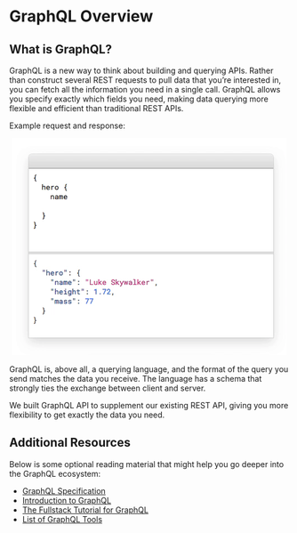 # GraphQL Overview

## What is GraphQL?

GraphQL is a new way to think about building and querying APIs. Rather than construct several REST requests to pull data that you’re interested in, you can fetch all the information you need in a single call. GraphQL allows you specify exactly which fields you need, making data querying more flexible and efficient than traditional REST APIs. 

Example request and response:

<div style="text-align: center;">
<img src="/assets/images/graphql-response-animation.gif" alt="What you request is what you get" />
</div>

GraphQL is, above all, a querying language, and the format of the query you send matches the data you receive. The language has a schema that strongly ties the exchange between client and server.

We built GraphQL API to supplement our existing REST API, giving you more flexibility to get exactly the data you need. 

## Additional Resources

Below is some optional reading material that might help you go deeper into the GraphQL ecosystem:

- [GraphQL Specification](http://facebook.github.io/graphql/)
- [Introduction to GraphQL](http://graphql.org/learn/)
- [The Fullstack Tutorial for GraphQL](https://www.howtographql.com/0)
- [List of GraphQL Tools](https://github.com/chentsulin/awesome-graphql)